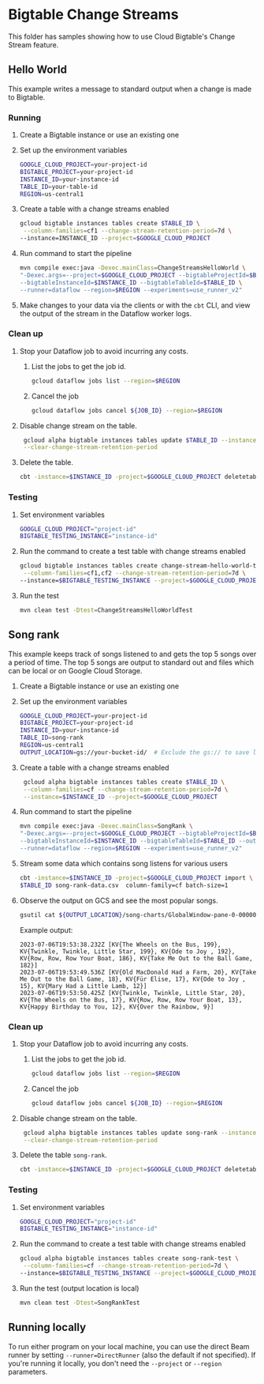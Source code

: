 # Bigtable Change Streams

This folder has samples showing how to use Cloud Bigtable's Change Stream
feature.

## Hello World

This example writes a message to standard output when a change is made to
Bigtable.

### Running

1. Create a Bigtable instance or use an existing one

1. Set up the environment variables

    ```sh
    GOOGLE_CLOUD_PROJECT=your-project-id
    BIGTABLE_PROJECT=your-project-id
    INSTANCE_ID=your-instance-id
    TABLE_ID=your-table-id
    REGION=us-central1
    ```

1. Create a table with a change streams enabled

   ```sh
   gcloud bigtable instances tables create $TABLE_ID \
    --column-families=cf1 --change-stream-retention-period=7d \
   --instance=INSTANCE_ID --project=$GOOGLE_CLOUD_PROJECT 
   ```

1. Run command to start the pipeline

    ```sh
    mvn compile exec:java -Dexec.mainClass=ChangeStreamsHelloWorld \
    "-Dexec.args=--project=$GOOGLE_CLOUD_PROJECT --bigtableProjectId=$BIGTABLE_PROJECT \
    --bigtableInstanceId=$INSTANCE_ID --bigtableTableId=$TABLE_ID \
    --runner=dataflow --region=$REGION --experiments=use_runner_v2"
    ```

1. Make changes to your data via the clients or with the `cbt` CLI, and view the
   output of the stream in the Dataflow worker logs.
### Clean up

1. Stop your Dataflow job to avoid incurring any costs.

   1. List the jobs to get the job id.

      ```sh
      gcloud dataflow jobs list --region=$REGION
      ```

   1. Cancel the job

        ```sh
        gcloud dataflow jobs cancel ${JOB_ID} --region=$REGION
        ```

1. Disable change stream on the table.

   ```sh
    gcloud alpha bigtable instances tables update $TABLE_ID --instance=$INSTANCE_ID \
    --clear-change-stream-retention-period
   ```

1. Delete the table.

    ```sh
    cbt -instance=$INSTANCE_ID -project=$GOOGLE_CLOUD_PROJECT deletetable $TABLE_ID
    ```

### Testing

1. Set environment variables

   ```sh
   GOOGLE_CLOUD_PROJECT="project-id"
   BIGTABLE_TESTING_INSTANCE="instance-id"
   ```

1. Run the command to create a test table with change streams enabled

   ```sh
   gcloud bigtable instances tables create change-stream-hello-world-test \
    --column-families=cf1,cf2 --change-stream-retention-period=7d \
   --instance=$BIGTABLE_TESTING_INSTANCE --project=$GOOGLE_CLOUD_PROJECT
   ```

1. Run the test

   ```sh
   mvn clean test -Dtest=ChangeStreamsHelloWorldTest
   ```

## Song rank

This example keeps track of songs listened to and gets the top 5 songs over a
period of time.
The top 5 songs are output to standard out and files which can be local or on
Google Cloud Storage.

1. Create a Bigtable instance or use an existing one

1. Set up the environment variables

    ```sh
    GOOGLE_CLOUD_PROJECT=your-project-id
    BIGTABLE_PROJECT=your-project-id
    INSTANCE_ID=your-instance-id
    TABLE_ID=song-rank
    REGION=us-central1
    OUTPUT_LOCATION=gs://your-bucket-id/  # Exclude the gs:// to save locally 
    ```

1. Create a table with a change streams enabled

   ```sh
    gcloud alpha bigtable instances tables create $TABLE_ID \
    --column-families=cf --change-stream-retention-period=7d \
    --instance=$INSTANCE_ID --project=$GOOGLE_CLOUD_PROJECT 

1. Run command to start the pipeline

    ```sh
    mvn compile exec:java -Dexec.mainClass=SongRank \
    "-Dexec.args=--project=$GOOGLE_CLOUD_PROJECT --bigtableProjectId=$BIGTABLE_PROJECT \
    --bigtableInstanceId=$INSTANCE_ID --bigtableTableId=$TABLE_ID --outputLocation=$OUTPUT_LOCATION \
    --runner=dataflow --region=$REGION --experiments=use_runner_v2"
    ```

1. Stream some data which contains song listens for various users

   ```sh
   cbt -instance=$INSTANCE_ID -project=$GOOGLE_CLOUD_PROJECT import \
   $TABLE_ID song-rank-data.csv  column-family=cf batch-size=1
   ```

1. Observe the output on GCS and see the most popular songs.

    ```sh
    gsutil cat ${OUTPUT_LOCATION}/song-charts/GlobalWindow-pane-0-00000-of-00001.txt 
    ```

   Example output:
    ```
    2023-07-06T19:53:38.232Z [KV{The Wheels on the Bus, 199}, KV{Twinkle, Twinkle, Little Star, 199}, KV{Ode to Joy , 192}, KV{Row, Row, Row Your Boat, 186}, KV{Take Me Out to the Ball Game, 182}]
    2023-07-06T19:53:49.536Z [KV{Old MacDonald Had a Farm, 20}, KV{Take Me Out to the Ball Game, 18}, KV{Für Elise, 17}, KV{Ode to Joy , 15}, KV{Mary Had a Little Lamb, 12}]
    2023-07-06T19:53:50.425Z [KV{Twinkle, Twinkle, Little Star, 20}, KV{The Wheels on the Bus, 17}, KV{Row, Row, Row Your Boat, 13}, KV{Happy Birthday to You, 12}, KV{Over the Rainbow, 9}]
    ```
### Clean up

1. Stop your Dataflow job to avoid incurring any costs.

    1. List the jobs to get the job id.

       ```sh
       gcloud dataflow jobs list --region=$REGION
       ```

    1. Cancel the job
       
         ```sh
         gcloud dataflow jobs cancel ${JOB_ID} --region=$REGION
         ```

1. Disable change stream on the table.
   
   ```sh
    gcloud alpha bigtable instances tables update song-rank --instance=$INSTANCE_ID \
    --clear-change-stream-retention-period
   ```

1. Delete the table `song-rank`.

    ```sh
    cbt -instance=$INSTANCE_ID -project=$GOOGLE_CLOUD_PROJECT deletetable song-rank
    ```


### Testing

1. Set environment variables

   ```sh
   GOOGLE_CLOUD_PROJECT="project-id"
   BIGTABLE_TESTING_INSTANCE="instance-id"
   ```

1. Run the command to create a test table with change streams enabled

   ```sh
   gcloud alpha bigtable instances tables create song-rank-test \
    --column-families=cf --change-stream-retention-period=7d \
   --instance=$BIGTABLE_TESTING_INSTANCE --project=$GOOGLE_CLOUD_PROJECT

1. Run the test (output location is local)

   ```sh
   mvn clean test -Dtest=SongRankTest
   ```

## Running locally

To run either program on your local machine, you can use the direct Beam runner
by
setting `--runner=DirectRunner` (also the default if not specified). If you're running it locally, you don't need the
`--project` or `--region` parameters.
